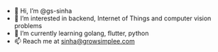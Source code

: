 - 👋 Hi, I’m @gs-sinha
- 👀 I’m interested in backend, Internet of Things and computer vision problems
- 🌱 I’m currently learning golang, flutter, python
- 📫 Reach me at sinha@growsimplee.com

<!---
gs-sinha/gs-sinha is a ✨ special ✨ repository because its `README.md` (this file) appears on your GitHub profile.
You can click the Preview link to take a look at your changes.
--->
